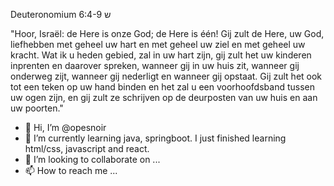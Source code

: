 Deuteronomium 6:4-9 ש

"Hoor, Israël: de Here is onze God; de Here is één! Gij zult de Here, uw God, liefhebben met geheel uw hart en met geheel uw ziel en met geheel uw kracht. Wat ik u heden gebied, zal in uw hart zijn, gij zult het uw kinderen inprenten en daarover spreken, wanneer gij in uw huis zit, wanneer gij onderweg zijt, wanneer gij nederligt en wanneer gij opstaat. Gij zult het ook tot een teken op uw hand binden en het zal u een voorhoofdsband tussen uw ogen zijn, en gij zult ze schrijven op de deurposten van uw huis en aan uw poorten."

- 👋 Hi, I’m @opesnoir
- 🌱 I’m currently learning java, springboot. I just finished learning html/css, javascript and react.
- 💞️ I’m looking to collaborate on ...
- 📫 How to reach me ...

<!---
opesnoir/opesnoir is a ✨ special ✨ repository because its `README.md` (this file) appears on your GitHub profile.
You can click the Preview link to take a look at your changes.
--->

